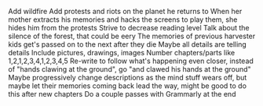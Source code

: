 Add wildfire
Add protests and riots on the planet he returns to
When her mother extracts his memories and hacks the screens to play them, she hides him from the protests
Strive to decrease reading level
Talk about the silence of the forest, that could be eery
The memories of previous harvester kids get's passed on to the next after they die
Maybe all details are telling details
Include pictures, drawings, images
Number chapters/parts like 1,2,1,2,3,4,1,2,3,4,5
Re-write to follow what's happening even closer, instead of "hands clawing at the ground", go "and clawed his hands at the ground"
Maybe progressively change descriptions as the mind stuff wears off, but maybe let their memories coming back lead the way, might be good to do this after new chapters
Do a couple passes with Grammarly at the end
